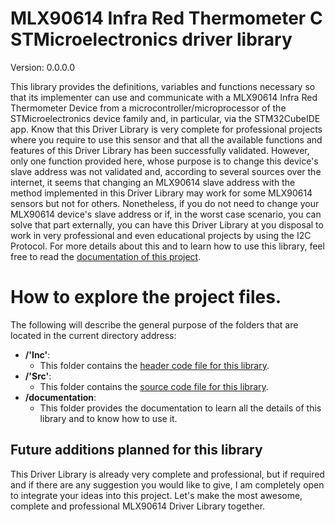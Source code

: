 # MLX90614 Infra Red Thermometer C STMicroelectronics driver library

Version: 0.0.0.0

This library provides the definitions, variables and functions necessary so that its implementer can use and communicate
with a MLX90614 Infra Red Thermometer Device from a microcontroller/microprocessor of the STMicroelectronics device
family and, in particular, via the STM32CubeIDE app. Know that this Driver Library is very complete for professional
projects where you require to use this sensor and that all the available functions and features of this Driver Library
has been successfully validated. However, only one function provided here, whose purpose is to change this device's
slave address was not validated and, according to several sources over the internet, it seems that changing an MLX90614
slave address with the method implemented in this Driver Library may work for some MLX90614 sensors but not for others.
Nonetheless, if you do not need to change your MLX90614 device's slave address or if, in the worst case scenario, you
can solve that part externally, you can have this Driver Library at you disposal to work in very professional and even
educational projects by using the I2C Protocol. For more details about this and to learn how to use this library, feel
free to read the
<a href=https://github.com/Mortrack/MLX90614_STM_driver/tree/main/documentation>documentation of this project</a>.

# How to explore the project files.
The following will describe the general purpose of the folders that are located in the current directory address:

- **/'Inc'**:
    - This folder contains the <a href=https://github.com/Mortrack/MLX90614_STM_driver/blob/main/Inc/mlx90614_ir_thermometer_driver.h>header code file for this library</a>.
- **/'Src'**:
    - This folder contains the <a href=https://github.com/Mortrack/MLX90614_STM_driver/blob/main/Src/mlx90614_ir_thermometer_driver.c>source code file for this library</a>.
- **/documentation**:
    - This folder provides the documentation to learn all the details of this library and to know how to use it.

## Future additions planned for this library

This Driver Library is already very complete and professional, but if required and if there are any suggestion you would
like to give, I am completely open to integrate your ideas into this project. Let's make the most awesome, complete and
professional MLX90614 Driver Library together.
